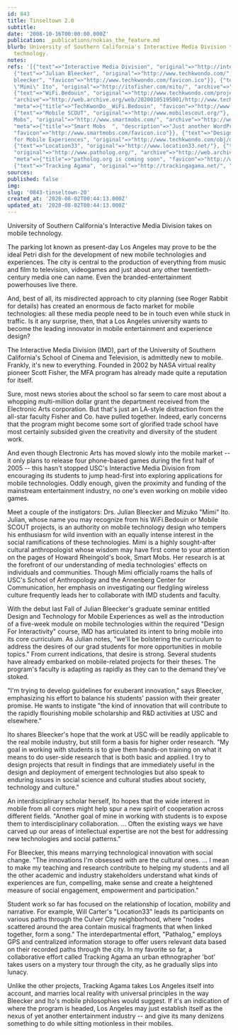 ```yaml
---
id: 843
title: Tinseltown 2.0
subtitle: 
date: '2008-10-16T00:00:00.000Z'
publication: _publications/nokias_the_feature.md
blurb: University of Southern California's Interactive Media Division takes on mobile
  technology.
notes: 
refs: '[{"text"=>"Interactive Media Division", "original"=>"http://interactive.usc.edu/"},
  {"text"=>"Julian Bleecker", "original"=>"http://www.techkwondo.com/", "meta"=>{"title"=>"TechKwonDo__julian
  bleecker", "favicon"=>"http://www.techkwondo.com/favicon.ico"}}, {"text"=>"Mizuko
  \"Mimi\" Ito", "original"=>"http://itofisher.com/mito/", "archive"=>"http://web.archive.org/web/20200723155012/http://www.itofisher.com/mito/"},
  {"text"=>"WiFi.Bedouin", "original"=>"http://www.techkwondo.com/projects/bedouin/",
  "archive"=>"http://web.archive.org/web/20200105195001/http://www.techkwondo.com:80/projects/bedouin/",
  "meta"=>{"title"=>"TechKwonDo__WiFi.Bedouin", "favicon"=>"http://www.techkwondo.com/favicon.ico"}},
  {"text"=>"Mobile SCOUT", "original"=>"http://www.mobilescout.org/"}, {"text"=>"Smart
  Mobs", "original"=>"http://www.smartmobs.com/", "archive"=>"http://web.archive.org/web/20200730000926/http://www.smartmobs.com/",
  "meta"=>{"title"=>"Smart Mobs  ", "description"=>"Just another WordPress weblog",
  "favicon"=>"http://www.smartmobs.com/favicon.ico"}}, {"text"=>"Design and Technology
  for Mobile Experiences", "original"=>"http://www.techkwondo.com/obj/design_technology_for_mobile_experiences.pdf"},
  {"text"=>"Location33", "original"=>"http://www.location33.net/"}, {"text"=>"Pathalog",
  "original"=>"http://www.patholog.org/", "archive"=>"http://web.archive.org/web/20180326131258/http://patholog.org/",
  "meta"=>{"title"=>"patholog.org is coming soon", "favicon"=>"http://www.patholog.org/favicon.ico"}},
  {"text"=>"Tracking Agama", "original"=>"http://trackingagama.net/", "archive"=>"http://web.archive.org/web/20181105212528/http://trackingagama.net/"}]'
sources: 
published: false
img: 
slug: '0843-tinseltown-20'
created_at: '2020-08-02T00:44:13.000Z'
updated_at: '2020-08-02T00:44:13.000Z'
---
```

University of Southern California's Interactive Media Division takes on mobile technology.

  
The parking lot known as present-day Los Angeles may prove to be the ideal Petri dish for the development of new mobile technologies and experiences. The city is central to the production of everything from music and film to television, videogames and just about any other twentieth-century media one can name. Even the branded-entertainment powerhouses live there.

And, best of all, its misdirected approach to city planning (see Roger Rabbit for details) has created an enormous de facto market for mobile technologies: all these media people need to be in touch even while stuck in traffic. Is it any surprise, then, that a Los Angeles university wants to become the leading innovator in mobile entertainment and experience design?

The Interactive Media Division (IMD), part of the University of Southern California's School of Cinema and Television, is admittedly new to mobile. Frankly, it's new to everything. Founded in 2002 by NASA virtual reality pioneer Scott Fisher, the MFA program has already made quite a reputation for itself.

Sure, most news stories about the school so far seem to care most about a whopping multi-million dollar grant the department received from the Electronic Arts corporation. But that's just an LA-style distraction from the all-star faculty Fisher and Co. have pulled together. Indeed, early concerns that the program might become some sort of glorified trade school have most certainly subsided given the creativity and diversity of the student work.

And even though Electronic Arts has moved slowly into the mobile market -- it only plans to release four phone-based games during the first half of 2005 -- this hasn't stopped USC's Interactive Media Division from encouraging its students to jump head-first into exploring applications for mobile technologies. Oddly enough, given the proximity and funding of the mainstream entertainment industry, no one's even working on mobile video games.

Meet a couple of the instigators: Drs. Julian Bleecker and Mizuko "Mimi" Ito. Julian, whose name you may recognize from his WiFi.Bedouin or Mobile SCOUT projects, is an authority on mobile technology design who tempers his enthusiasm for wild invention with an equally intense interest in the social ramifications of these technologies. Mimi is a highly sought-after cultural anthropologist whose wisdom may have first come to your attention on the pages of Howard Rheingold's book, Smart Mobs. Her research is at the forefront of our understanding of media technologies' effects on individuals and communities. Though Mimi officially roams the halls of USC's School of Anthropology and the Annenberg Center for Communication, her emphasis on investigating our fledgling wireless culture frequently leads her to collaborate with IMD students and faculty.

With the debut last Fall of Julian Bleecker's graduate seminar entitled Design and Technology for Mobile Experiences as well as the introduction of a five-week module on mobile technologies within the required "Design For Interactivity" course, IMD has articulated its intent to bring mobile into its core curriculum. As Julian notes, "we'll be bolstering the curriculum to address the desires of our grad students for more opportunities in mobile topics." From current indications, that desire is strong. Several students have already embarked on mobile-related projects for their theses. The program's faculty is adapting as rapidly as they can to the demand they've stoked.

"I'm trying to develop guidelines for exuberant innovation," says Bleecker, emphasizing his effort to balance his students' passion with their greater promise. He wants to instigate "the kind of innovation that will contribute to the rapidly flourishing mobile scholarship and R&D activities at USC and elsewhere."

Ito shares Bleecker's hope that the work at USC will be readily applicable to the real mobile industry, but still form a basis for higher order research. "My goal in working with students is to give them hands-on training on what it means to do user-side research that is both basic and applied. I try to design projects that result in findings that are immediately useful in the design and deployment of emergent technologies but also speak to enduring issues in social science and cultural studies about society, technology and culture."

An interdisciplinary scholar herself, Ito hopes that the wide interest in mobile from all corners might help spur a new spirit of cooperation across different fields. "Another goal of mine in working with students is to expose them to interdisciplinary collaboration. ... Often the existing ways we have carved up our areas of intellectual expertise are not the best for addressing new technologies and social patterns."

For Bleecker, this means marrying technological innovation with social change. "The innovations I'm obsessed with are the cultural ones. ... I mean to make my teaching and research contribute to helping my students and all the other academic and industry stakeholders understand what kinds of experiences are fun, compelling, make sense and create a heightened measure of social engagement, empowerment and participation."

Student work so far has focused on the relationship of location, mobility and narrative. For example, Will Carter's "Location33" leads its participants on various paths through the Culver City neighborhood, where "nodes scattered around the area contain musical fragments that when linked together, form a song." The interdepartmental effort, "Pathalog," employs GPS and centralized information storage to offer users relevant data based on their recorded paths through the city. In my favorite so far, a collaborative effort called Tracking Agama an urban ethnographer 'bot' takes users on a mystery tour through the city, as he gradually slips into lunacy.

Unlike the other projects, Tracking Agama takes Los Angeles itself into account, and marries local reality with universal principles in the way Bleecker and Ito's mobile philosophies would suggest. If it's an indication of where the program is headed, Los Angeles may just establish itself as the nexus of yet another entertainment industry -- and give its many denizens something to do while sitting motionless in their mobiles.
